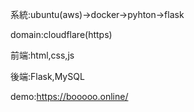系統:ubuntu(aws)->docker->pyhton->flask

domain:cloudflare(https)

前端:html,css,js

後端:Flask,MySQL

demo:https://booooo.online/
